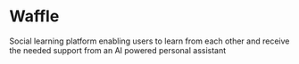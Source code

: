 # Waffle
Social learning platform enabling users to learn from each other and receive the needed support from an AI powered personal assistant
